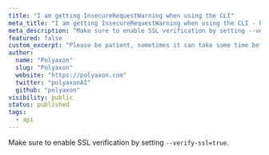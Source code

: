 ```yaml
---
title: "I am getting InsecureRequestWarning when using the CLI"
meta_title: "I am getting InsecureRequestWarning when using the CLI - FAQ"
meta_description: "Make sure to enable SSL verification by setting --verify-ssl=true."
featured: false
custom_excerpt: "Please be patient, sometimes it can take some time before you can access the API."
author:
  name: "Polyaxon"
  slug: "Polyaxon"
  website: "https://polyaxon.com"
  twitter: "polyaxonAI"
  github: "polyaxon"
visibility: public
status: published
tags:
  - api
---
```


Make sure to enable SSL verification by setting `--verify-ssl=true`.
